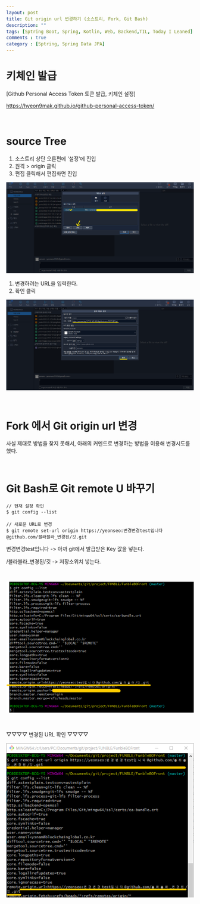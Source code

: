 ```yaml
---
layout: post
title: Git origin url 변경하기 (소스트리, Fork, Git Bash)
description: ""
tags: [Sptring Boot, Spring, Kotlin, Web, Backend,TIL, Today I Leaned]
comments : true
category : [Sptring, Spring Data JPA]
---
```



# 키체인 발급

[Github Personal Access Token 토큰 발급, 키체인 설정]

<https://hyeon9mak.github.io/github-personal-access-token/>

<br class="space-item-3"/>

# source Tree

1. 소스트리 상단 오른편에 '설정'에 진입
2. 원격 > origin 클릭
3. 편집 클릭해서 편집화면 진입

![source-tree-url-change](/post/images/2022-03-22-git-url-change3.png)

1. 변경하려는 URL을 입력한다.
2. 확인 클릭

![source-tree-url-change](/post/images/2022-03-22-git-url-change4.png)

<br class="space-item-3"/>

# Fork 에서 Git origin url 변경

사실 제대로 방법을 찾지 못해서, 아래의 커멘드로 변경하는 방법을 이용해 변경시도를 했다.

<br class="space-item-3"/>

# Git Bash로 Git remote U 바꾸기

```Console
// 현재 설정 확인
$ git config --list

// 새로운 URL로 변경
$ git remote set-url origin https://yeonseo:변경변경test입니다@github.com/블라블라_변경된/깃.git

```

변경변경test입니다 -> 아까 git에서 발급받은 Key 값을 넣는다.

/블라블라_변경된/깃 -> 저장소위치 넣는다.

<br class="space-item-3"/>

![source-tree-url-change](/post/images/2022-03-22-git-url-change1.png)

<br class="space-item-3"/>

▽▽▽▽ 변경된 URL 확인 ▽▽▽▽

![source-tree-url-change](/post/images/2022-03-22-git-url-change2.png)

